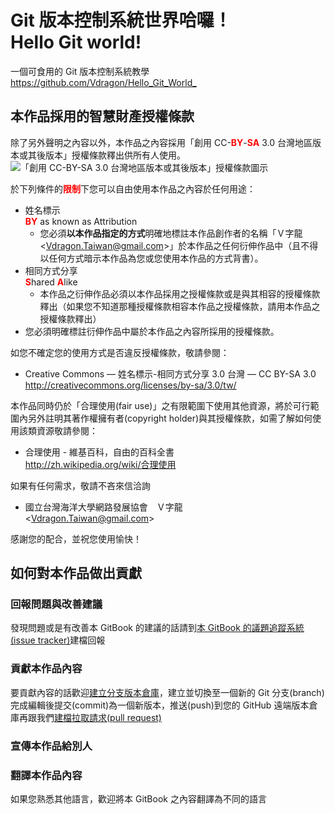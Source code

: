 # Git 版本控制系統世界哈囉！<br >Hello Git world!
一個可食用的 Git 版本控制系統教學  
<https://github.com/Vdragon/Hello_Git_World_>

## 本作品採用的智慧財產授權條款
除了另外聲明之內容以外，本作品之內容採用「創用 CC-<span class="important_warning" style="color: red">**BY**</span>-<span class="important_warning" style="color: red">**SA**</span> 3.0 台灣地區版本或其後版本」授權條款釋出供所有人使用。  
![「創用 CC-BY-SA 3.0 台灣地區版本或其後版本」授權條款圖示](https://cdn.rawgit.com/Vdragon/Vdragon_s_License_Templates/217eea4d6e13a5f72eddf1f1a3b22dbdee9e9639/Creative%20Commons/CC%20BY-SA/Resources/Creative%20Commons%20CC-BY-SA%20logo.svg)

於下列條件的<span class="important_warning" style="color: red">**限制**</span>下您可以自由使用本作品之內容於任何用途：

* 姓名標示  
  <span class="important_warning" style="color: red">**BY**</span> as known as Attribution
	* 您必須**以本作品指定的方式**明確地標註本作品創作者的名稱「Ｖ字龍 &lt;<Vdragon.Taiwan@gmail.com>&gt;」於本作品之任何衍伸作品中（且不得以任何方式暗示本作品為您或您使用本作品的方式背書）。
* 相同方式分享  
  <span class="important_warning" style="color: red">**S**</span>hared <span class="important_warning" style="color: red">**A**</span>like
	* 本作品之衍伸作品必須以本作品採用之授權條款或是與其相容的授權條款釋出（如果您不知道那種授權條款相容本作品之授權條款，請用本作品之授權條款釋出）
* 您必須明確標註衍伸作品中屬於本作品之內容所採用的授權條款。

如您不確定您的使用方式是否違反授權條款，敬請參閱：

* Creative Commons — 姓名標示-相同方式分享 3.0 台灣 — CC BY-SA 3.0  
  <http://creativecommons.org/licenses/by-sa/3.0/tw/>

本作品同時仍於「合理使用(fair use)」之有限範圍下使用其他資源，將於可行範圍內另外註明其著作權擁有者(copyright holder)與其授權條款，如需了解如何使用該類資源敬請參閱：

* 合理使用 - 維基百科，自由的百科全書  
  <http://zh.wikipedia.org/wiki/合理使用>
  
如果有任何需求，敬請不吝來信洽詢

* 國立台灣海洋大學網路發展協會　Ｖ字龍  
  &lt;<Vdragon.Taiwan@gmail.com>&gt;

感謝您的配合，並祝您使用愉快！

## 如何對本作品做出貢獻
### 回報問題與改善建議
發現問題或是有改善本 GitBook 的建議的話請到[本 GitBook 的議題追蹤系統(issue tracker)](../../issues)建檔回報

### 貢獻本作品內容
要貢獻內容的話歡迎[建立分支版本倉庫](https://github.com/Vdragon/Hello_Git_World_/fork)，建立並切換至一個新的 Git 分支(branch)完成編輯後提交(commit)為一個新版本，推送(push)到您的 GitHub 遠端版本倉庫再跟我們[建檔拉取請求(pull request)](https://github.com/Vdragon/Hello_Git_World_/pull/new)

### 宣傳本作品給別人

### 翻譯本作品內容
如果您熟悉其他語言，歡迎將本 GitBook 之內容翻譯為不同的語言
